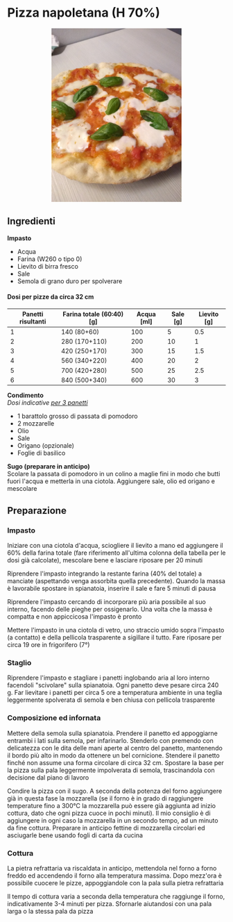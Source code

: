 # Pizza napoletana (H 70%)

<p align="center">
<img src="../img/panificati_pizza_napoletana_1.jpg" alt="Pizza napoletana" width="300"/>
</p>

## Ingredienti

**Impasto**

* Acqua
* Farina (W260 o tipo 0)
* Lievito di birra fresco
* Sale
* Semola di grano duro per spolverare

#### Dosi per pizze da circa 32 cm

| Panetti risultanti | Farina totale (60:40) [g] | Acqua [ml] | Sale [g] | Lievito [g] |
| ------------------ | ------------------------- | ---------- | -------- | ----------- |
| 1                  | 140 (80+60)               | 100        | 5        | 0.5         |
| 2                  | 280 (170+110)             | 200        | 10       | 1           |
| 3                  | 420 (250+170)             | 300        | 15       | 1.5         |
| 4                  | 560 (340+220)             | 400        | 20       | 2           |
| 5                  | 700 (420+280)             | 500        | 25       | 2.5         |
| 6                  | 840 (500+340)             | 600        | 30       | 3           |

**Condimento**  
_Dosi indicative <u>per 3 panetti</u>_

* 1 barattolo grosso di passata di pomodoro
* 2 mozzarelle
* Olio
* Sale
* Origano (opzionale)
* Foglie di basilico

**Sugo (preparare in anticipo)**  
Scolare la passata di pomodoro in un colino a maglie fini in modo che butti fuori l'acqua e metterla in una ciotola. Aggiungere sale, olio ed origano e mescolare

## Preparazione

### Impasto

Iniziare con una ciotola d'acqua, sciogliere il lievito a mano ed aggiungere il 60% della farina totale (fare riferimento all'ultima colonna della tabella per le dosi già calcolate), mescolare bene e lasciare riposare per 20 minuti

Riprendere l'impasto integrando la restante farina (40% del totale) a manciate (aspettando venga assorbita quella precedente). Quando la massa è lavorabile spostare in spianatoia, inserire il sale e fare 5 minuti di pausa

Riprendere l'impasto cercando di incorporare più aria possibile al suo  interno, facendo delle pieghe per ossigenarlo. Una volta che la massa è compatta e non appiccicosa l'impasto è pronto

Mettere l'impasto in una ciotola di vetro, uno straccio umido sopra l'impasto (a contatto) e della pellicola trasparente a sigillare il tutto. Fare riposare per circa 19 ore in frigorifero (7°)

### Staglio

Riprendere l'impasto e stagliare i panetti inglobando aria al loro interno facendoli "scivolare" sulla spianatoia. Ogni panetto deve pesare circa 240 g. Far lievitare i panetti per circa 5 ore a temperatura ambiente in una teglia leggermente spolverata di semola e ben chiusa con pellicola trasparente

### Composizione ed infornata

Mettere della semola sulla spianatoia. Prendere il panetto ed appoggiarne entrambi i lati sulla semola, per infarinarlo. Stenderlo con premendo con delicatezza con le dita delle mani aperte al centro del panetto, mantenendo il bordo più alto in modo da ottenere un bel cornicione. Stendere il panetto finché non assume una forma circolare di circa 32 cm. Spostare la base per la pizza sulla pala leggermente impolverata di semola, trascinandola con decisione dal piano di lavoro

Condire la pizza con il sugo. A seconda della potenza del forno aggiungere già in questa fase la mozzarella (se il forno è in grado di raggiungere temperature fino a 300°C la mozzarella può essere già aggiunta ad inizio cottura, dato che ogni pizza cuoce in pochi minuti). Il mio consiglio è di aggiungere in ogni caso la mozzarella in un secondo tempo, ad un minuto da fine cottura. Preparare in anticipo fettine di mozzarella circolari ed asciugarle bene usando fogli di carta da cucina

### Cottura

La pietra refrattaria va riscaldata in anticipo, mettendola nel forno a forno freddo ed accendendo il forno alla temperatura massima. Dopo mezz'ora è possibile cuocere le pizze, appoggiandole con la pala sulla pietra refrattaria

Il tempo di cottura varia a seconda della temperatura che raggiunge il forno, indicativamente 3-4 minuti per pizza. Sfornarle aiutandosi con una pala larga o la stessa pala da pizza
